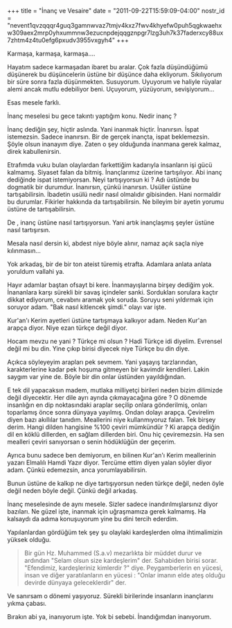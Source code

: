 +++
title = "İnanç ve Vesaire"
date = "2011-09-22T15:59:09-04:00"
nostr_id = "nevent1qvzqqqr4guq3gamnwvaz7tmjv4kxz7fwv4khyefw0puh5qgkwaehxw309aex2mrp0yhxummnw3ezucnpdejqqgznpgr7lzg3uh7k37faderxcy88ux7zhtm4z4tu0efg6pxudv3955vxgyh4"
+++

Karmaşa, karmaşa, karmaşa....

Hayatım sadece karmaşadan ibaret bu aralar. Çok fazla düşündüğümü düşünerek bu düşüncelerin üstüne bir düşünce daha ekliyorum. Sıkılıyorum bir süre sonra fazla düşünmekten. Susuyorum. Uyuyorum ve haliyle rüyalar alemi ancak mutlu edebiliyor beni. Uçuyorum, yüzüyorum, sevişiyorum...

Esas mesele farklı.

İnanç meselesi bu gece takıntı yaptığım konu. Nedir inanç ?

İnanç dediğin şey, hiçtir aslında. Yani inanmak hiçtir. İnanırsın. İspat istemezsin. Sadece inanırsın. Bir de gerçek inançta, ispat beklemezsin. Şöyle olsun inanayım diye. Zaten o şey olduğunda inanmana gerek kalmaz, direk kabullenirsin.

Etrafımda vuku bulan olaylardan farkettiğim kadarıyla insanların işi gücü kalmamış. Siyaset falan da bitmiş. İnançlarımız üzerine tartışılıyor. Abi inanç dediğinde ispat istemiyorsan. Neyi tartışıyorsun ki ? Adı üstünde bu dogmatik bir durumdur. İnanırsın, çünkü inanırsın. Usüller üstüne tartışabilirsin. İbadetin usülü nedir nasıl olmalıdır gibisinden. Hani normaldir bu durumlar. Fikirler hakkında da tartışabilirsin. Ne bileyim bir ayetin yorumu üstüne de tartışabilirsin.

De , inanç üstüne nasıl tartışıyorsun. Yani artık inançlaşmış şeyler üstüne nasıl tartışırsın.

Mesala nasıl dersin ki, abdest niye böyle alınır, namaz açık saçla niye kılınmasın...

Yok arkadaş, bir de bir ton ateist türemiş etrafta. Adamlara anlata anlata yoruldum vallahi ya.

Hayır adamlar baştan ofsayt bi kere. İnanmayışlarına birşey dediğim yok. İnananlara karşı sürekli bir savaş içindeler sanki. Sordukları sorulara kaçtır dikkat ediyorum, cevabını aramak yok soruda. Soruyu seni yıldırmak için soruyor adam. "Bak nasıl kitlencek şimdi." olayı var işte.

Kur'an'ı Kerim ayetleri üstüne tartışmaya kalkıyor adam. Neden Kur'an arapça diyor. Niye ezan türkçe değil diyor.

Hocam mevzu ne yani ? Türkçe mi olsun ? Hadi Türkçe idi diyelim. Evrensel değil mi bu din. Yine çıkıp birisi diyecek niye Türkçe bu din diye.

Açıkca söyleyeyim arapları pek sevmem. Yani yaşayış tarzlarından, karakterlerine kadar pek hoşuma gitmeyen bir kavimdir kendileri. Lakin saygım var yine de. Böyle bir din onlar üstünden yayıldığından.

E tek dil yapacaksın madem, mutlaka milliyetçi birileri neden bizim dilimizde değil diyecektir. Her dile ayrı ayrıda çıkmayacağına göre ? O dönemde insanlığın en dip noktasındaki araplar seçilip onlara gönderilmiş, onları toparlamış önce sonra dünyaya yayılmış. Ondan dolayı arapça. Çevirelim diyen bazı akıllılar tanıdım. Meallerini niye kullanmıyoruz falan. Tek birşey derim. Hangi dilden hangisine %100 çeviri mümkündür ? Ki arapça dediğin dil en köklü dillerden, en sağlam dillerden biri. Onu hiç çeviremezsin. Ha sen mealleri çeviri sanıyorsan o senin hödüklüğün der geçerim.

Ayrıca bunu sadece ben demiyorum, en bilinen Kur'an'ı Kerim meallerinin yazarı Elmalılı Hamdi Yazır diyor. Tercüme ettim diyen yalan söyler diyor adam. Çünkü edemezsin, anca yorumlayabilirsin.

Bunun üstüne de kalkıp ne diye tartışıyorsun neden türkçe değil, neden öyle değil neden böyle değil. Çünkü değil arkadaş.

İnanç meselesinde de aynı mesele.  Sizler sadece inandırılmışlarsınız diyor bazıları. Ne güzel işte, inanmak için uğraşmamıza gerek kalmamış. Ha kalsaydı da adıma konuşuyorum yine bu dini tercih ederdim.

Yapılanlardan gördüğüm tek şey şu olaylaki kardeşlerden olma ihtimalimizin yüksek olduğu.

> Bir gün Hz. Muhammed (S.a.v) mezarlıkta bir müddet durur ve ardından "Selam olsun size kardeşlerim" der. Sahabiden birisi sorar. "Efendimiz, kardeşleriniz kimlerdir ?" diye. Peygamberlerin en yücesi, insan ve diğer yaratılanların en yücesi : "Onlar imanın elde ateş olduğu devirde dünyaya geleceklerdir" der.

Ve sanırsam o dönemi yaşıyoruz. Sürekli birilerinde insanların inançlarını yıkma çabası.

Bırakın abi ya, inanıyorum işte. Yok bi sebebi. İnandığımdan inanıyorum.
